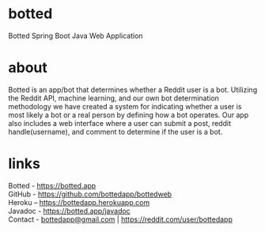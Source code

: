 # botted
Botted Spring Boot Java Web Application

# about
Botted is an app/bot that determines whether a Reddit user is a bot. Utilizing the Reddit API, machine learning, and our own bot determination methodology we have created a system for indicating whether a user is most likely a bot or a real person by defining how a bot operates. Our app also includes a web interface where a user can submit a post, reddit handle(username), and comment to determine if the user is a bot.

# links
Botted - https://botted.app \
GitHub - https://github.com/bottedapp/bottedweb \
Heroku – https://bottedapp.herokuapp.com \
Javadoc - https://botted.app/javadoc \
Contact - bottedapp@gmail.com | https://reddit.com/user/bottedapp
